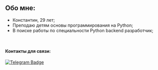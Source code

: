 ## Обо мне:
- Константин, 29 лет;
- Преподаю детям основы программирования на Python;
- В поиске работы по специальности Python backend разработчик;
<br>

#### Контакты для связи:
<div id="badges">
  <a href="https://t.me/Toksi86">
    <img src="https://img.shields.io/badge/Telegram-2CA5E0?style=for-the-badge&logo=telegram&logoColor=white" alt="Telegram Badge"/>
  </a>
</div>
<br>
